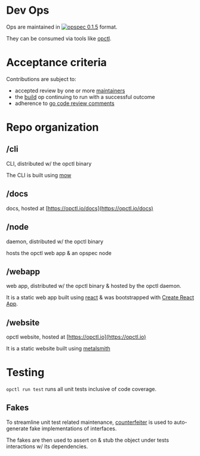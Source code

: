 # Dev Ops

Ops are maintained in
[![opspec 0.1.5](https://img.shields.io/badge/opspec-0.1.5-brightgreen.svg?colorA=6b6b6b&colorB=fc16be)](https://opspec.io/0.1.5/packages.html)
format.

They can be consumed via tools like [opctl](https://opctl.io).

# Acceptance criteria

Contributions are subject to:

- accepted review by one or more
  [maintainers](https://github.com/orgs/opctl/teams/maintainers/members)
- the [build](.opspec/build) op continuing to run with a successful
  outcome
- adherence to
  [go code review comments](https://github.com/golang/go/wiki/CodeReviewComments)


# Repo organization

## /cli

CLI, distributed w/ the opctl binary

The CLI is built using [mow](https://github.com/jawher/mow.cli)

## /docs

docs, hosted at [https://opctl.io/docs](https://opctl.io/docs)

## /node

daemon, distributed w/ the opctl binary

hosts the opctl web app & an opspec node

## /webapp

web app, distributed w/ the opctl binary & hosted by the opctl daemon.

It is a static web app built using
[react](https://facebook.github.io/react/) & was bootstrapped with
[Create React App](https://github.com/facebookincubator/create-react-app).

## /website

opctl website, hosted at [https://opctl.io](https://opctl.io)

It is a static website built using
[metalsmith](https://github.com/metalsmith/metalsmith)


# Testing

`opctl run test` runs all unit tests inclusive of code coverage.

## Fakes

To streamline unit test related maintenance, [counterfeiter](https://github.com/maxbrunsfeld/counterfeiter) is used to auto-generate fake implementations of interfaces.

The fakes are then used to assert on & stub the object under tests interactions w/ its dependencies. 